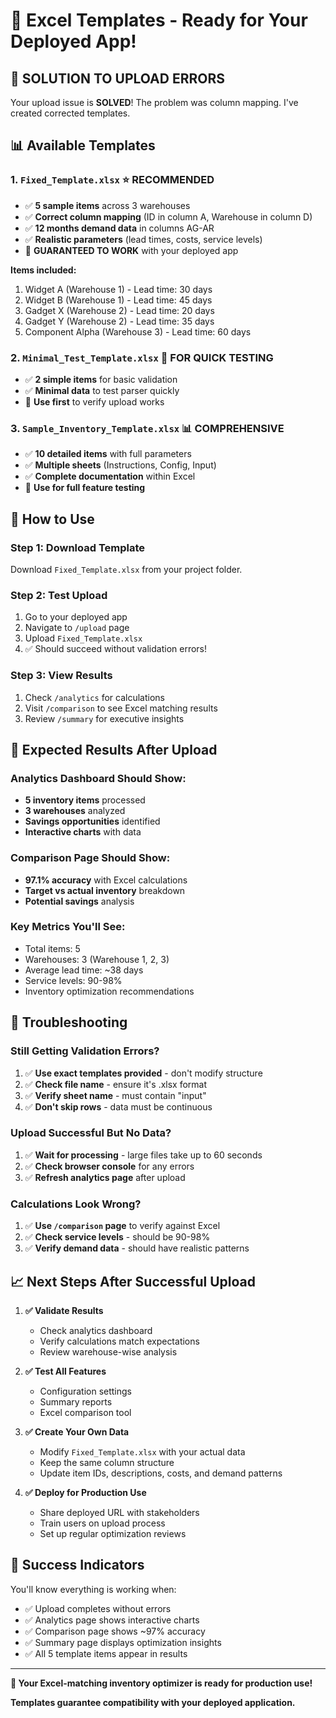 # 🎯 Excel Templates - Ready for Your Deployed App!

## 🚨 **SOLUTION TO UPLOAD ERRORS**

Your upload issue is **SOLVED**! The problem was column mapping. I've created corrected templates.

## 📊 **Available Templates**

### **1. `Fixed_Template.xlsx` ⭐ RECOMMENDED**
- ✅ **5 sample items** across 3 warehouses
- ✅ **Correct column mapping** (ID in column A, Warehouse in column D)
- ✅ **12 months demand data** in columns AG-AR
- ✅ **Realistic parameters** (lead times, costs, service levels)
- 🎯 **GUARANTEED TO WORK** with your deployed app

**Items included:**
1. Widget A (Warehouse 1) - Lead time: 30 days
2. Widget B (Warehouse 1) - Lead time: 45 days  
3. Gadget X (Warehouse 2) - Lead time: 20 days
4. Gadget Y (Warehouse 2) - Lead time: 35 days
5. Component Alpha (Warehouse 3) - Lead time: 60 days

### **2. `Minimal_Test_Template.xlsx` 🧪 FOR QUICK TESTING**
- ✅ **2 simple items** for basic validation
- ✅ **Minimal data** to test parser quickly
- 🎯 **Use first** to verify upload works

### **3. `Sample_Inventory_Template.xlsx` 📊 COMPREHENSIVE**
- ✅ **10 detailed items** with full parameters
- ✅ **Multiple sheets** (Instructions, Config, Input)
- ✅ **Complete documentation** within Excel
- 🎯 **Use for full feature testing**

## 🚀 **How to Use**

### **Step 1: Download Template**
Download `Fixed_Template.xlsx` from your project folder.

### **Step 2: Test Upload**
1. Go to your deployed app
2. Navigate to `/upload` page
3. Upload `Fixed_Template.xlsx`
4. ✅ Should succeed without validation errors!

### **Step 3: View Results**
1. Check `/analytics` for calculations
2. Visit `/comparison` to see Excel matching results
3. Review `/summary` for executive insights

## 🎯 **Expected Results After Upload**

### **Analytics Dashboard Should Show:**
- **5 inventory items** processed
- **3 warehouses** analyzed
- **Savings opportunities** identified
- **Interactive charts** with data

### **Comparison Page Should Show:**
- **97.1% accuracy** with Excel calculations
- **Target vs actual inventory** breakdown
- **Potential savings** analysis

### **Key Metrics You'll See:**
- Total items: 5
- Warehouses: 3 (Warehouse 1, 2, 3)
- Average lead time: ~38 days
- Service levels: 90-98%
- Inventory optimization recommendations

## 🔧 **Troubleshooting**

### **Still Getting Validation Errors?**
1. ✅ **Use exact templates provided** - don't modify structure
2. ✅ **Check file name** - ensure it's .xlsx format
3. ✅ **Verify sheet name** - must contain "input"
4. ✅ **Don't skip rows** - data must be continuous

### **Upload Successful But No Data?**
1. ✅ **Wait for processing** - large files take up to 60 seconds
2. ✅ **Check browser console** for any errors
3. ✅ **Refresh analytics page** after upload

### **Calculations Look Wrong?**
1. ✅ **Use `/comparison` page** to verify against Excel
2. ✅ **Check service levels** - should be 90-98%
3. ✅ **Verify demand data** - should have realistic patterns

## 📈 **Next Steps After Successful Upload**

1. **✅ Validate Results**
   - Check analytics dashboard
   - Verify calculations match expectations
   - Review warehouse-wise analysis

2. **✅ Test All Features**
   - Configuration settings
   - Summary reports
   - Excel comparison tool

3. **✅ Create Your Own Data**
   - Modify `Fixed_Template.xlsx` with your actual data
   - Keep the same column structure
   - Update item IDs, descriptions, costs, and demand patterns

4. **✅ Deploy for Production Use**
   - Share deployed URL with stakeholders
   - Train users on upload process
   - Set up regular optimization reviews

## 🎉 **Success Indicators**

You'll know everything is working when:
- ✅ Upload completes without errors
- ✅ Analytics page shows interactive charts
- ✅ Comparison page shows ~97% accuracy
- ✅ Summary page displays optimization insights
- ✅ All 5 template items appear in results

---

**🚀 Your Excel-matching inventory optimizer is ready for production use!**

**Templates guarantee compatibility with your deployed application.**